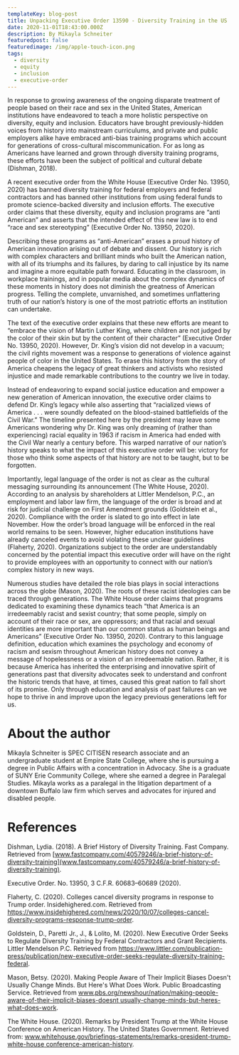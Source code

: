 ```yaml
---
templateKey: blog-post
title: Unpacking Executive Order 13590 - Diversity Training in the US
date: 2020-11-01T18:43:00.000Z
description: By Mikayla Schneiter
featuredpost: false
featuredimage: /img/apple-touch-icon.png
tags:
  - diversity
  - equity
  - inclusion
  - executive-order
---
```

In response to growing awareness of the ongoing disparate treatment of people based on their race and sex in the United States, American institutions have endeavored to teach a more holistic perspective on diversity, equity and inclusion. Educators have brought previously-hidden voices from history into mainstream curriculums, and private and public employers alike have embraced anti-bias training programs which account for generations of cross-cultural miscommunication. For as long as Americans have learned and grown through diversity training programs, these efforts have been the subject of political and cultural debate (Dishman, 2018).

A recent executive order from the White House (Executive Order No. 13950, 2020) has banned diversity training for federal employers and federal contractors and has banned other institutions from using federal funds to promote science-backed diversity and inclusion efforts. The executive order claims that these diversity, equity and inclusion programs are “anti American” and asserts that the intended effect of this new law is to end “race and sex stereotyping” (Executive Order No. 13950, 2020).

Describing these programs as “anti-American” erases a proud history of American innovation arising out of debate and dissent. Our history is rich with complex characters and brilliant minds who built the American nation, with all of its triumphs and its failures, by daring to call injustice by its name and imagine a more equitable path forward. Educating in the classroom, in workplace trainings, and in popular media about the complex dynamics of these moments in history does not diminish the greatness of American progress. Telling the complete, unvarnished, and sometimes unflattering truth of our nation’s history is one of the most patriotic efforts an institution can undertake.

The text of the executive order explains that these new efforts are meant to “embrace the vision of Martin Luther King, where children are not judged by the color of their skin but by the content of their character” (Executive Order No. 13950, 2020). However, Dr. King’s vision did not develop in a vacuum; the civil rights movement was a response to generations of violence against people of color in the United States. To erase this history from the story of America cheapens the legacy of great thinkers and activists who resisted injustice and made remarkable contributions to the country we live in today.

Instead of endeavoring to expand social justice education and empower a new generation of American innovation, the executive order claims to defend Dr. King’s legacy while also asserting that “racialized views of America . . . were soundly defeated on the blood-stained battlefields of the Civil War.” The timeline presented here by the president may leave some Americans wondering why Dr. King was only dreaming of (rather than experiencing) racial equality in 1963 if racism in America had ended with the Civil War nearly a century before. This warped narrative of our nation’s history speaks to what the impact of this executive order will be: victory for those who think some aspects of that history are not to be taught, but to be forgotten.

Importantly, legal language of the order is not as clear as the cultural messaging surrounding its announcement (The White House, 2020). According to an analysis by shareholders at Littler Mendelson, P.C., an employment and labor law firm, the language of the order is broad and at risk for judicial challenge on First Amendment grounds (Goldstein et al., 2020). Compliance with the order is slated to go into effect in late November. How the order’s broad language will be enforced in the real world remains to be seen. However, higher education institutions have already canceled events to avoid violating these unclear guidelines (Flaherty, 2020). Organizations subject to the order are understandably concerned by the potential impact this executive order will have on the right to provide employees with an opportunity to connect with our nation’s complex history in new ways.

Numerous studies have detailed the role bias plays in social interactions across the globe (Mason, 2020). The roots of these racist ideologies can be traced through generations. The White House order claims that programs dedicated to examining these dynamics teach “that America is an irredeemably racist and sexist country; that some people, simply on account of their race or sex, are oppressors; and that racial and sexual identities are more important than our common status as human beings and Americans” (Executive Order No. 13950, 2020). Contrary to this language definition, education which examines the psychology and economy of racism and sexism throughout American history does not convey a message of hopelessness or a vision of an irredeemable nation. Rather, it is because America has inherited the enterprising and innovative spirit of generations past that diversity advocates seek to understand and confront the historic trends that have, at times, caused this great nation to fall short of its promise. Only through education and analysis of past failures can we hope to thrive in and improve upon the legacy previous generations left for us.

# About the author

Mikayla Schneiter is SPEC CITISEN research associate and an undergraduate student at Empire State College, where she is pursuing a degree in Public Affairs with a concentration in Advocacy. She is a graduate of SUNY Erie Community College, where she earned a degree in Paralegal Studies. Mikayla works as a paralegal in the litigation department of a downtown Buffalo law firm which serves and advocates for injured and disabled people.

# References

Dishman, Lydia. (2018). A Brief History of Diversity Training. Fast Company. Retrieved from [www.fastcompany.com/40579246/a-brief-history-of-diversity-training](www.fastcompany.com/40579246/a-brief-history-of-diversity-training).

Executive Order. No. 13950, 3 C.F.R. 60683–60689 (2020).

Flaherty, C. (2020). Colleges cancel diversity programs in response to Trump order. Insidehighered.com. Retrieved from <https://www.insidehighered.com/news/2020/10/07/colleges-cancel-diversity-programs-response-trump-order>.

Goldstein, D., Paretti Jr., J., & Lolito, M. (2020). New Executive Order Seeks to Regulate Diversity Training by Federal Contractors and Grant Recipients. Littler Mendelson P.C. Retrieved from <https://www.littler.com/publication-press/publication/new-executive-order-seeks-regulate-diversity-training-federal>.

Mason, Betsy. (2020). Making People Aware of Their Implicit Biases Doesn't Usually Change Minds. But Here's What Does Work. Public Broadcasting Service. Retrieved from [www.pbs.org/newshour/nation/making-people-aware-of-their-implicit-biases-doesnt usually-change-minds-but-heres-what-does-work](<www.pbs.org/newshour/nation/making-people-aware-of-their-implicit-biases-doesnt usually-change-minds-but-heres-what-does-work>).

The White House. (2020). Remarks by President Trump at the White House Conference on American History. The United States Government. Retrieved from: [www.whitehouse.gov/briefings-statements/remarks-president-trump-white-house conference-american-history](<www.pbs.org/newshour/nation/making-people-aware-of-their-implicit-biases-doesnt usually-change-minds-but-heres-what-does-work>).
